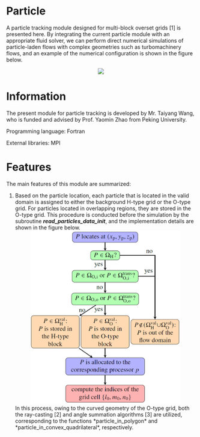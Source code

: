 # Particle

A particle tracking module designed for multi-block overset grids [1] is presented here. By integrating the current particle module with an appropriate fluid solver, we can perform direct numerical simulations of particle-laden flows with complex geometries such as turbomachinery flows, and an example of the numerical configuration is shown in the figure below.

<div align=center><img width="800" src="./images/fig1.png"/></div>

# Information
The present module for particle tracking is developed by Mr. Taiyang Wang, who is funded and advised by Prof. Yaomin Zhao from Peking University.

Programming language: Fortran

External libraries: MPI

# Features

The main features of this module are summarized:

1. Based on the particle location, each particle that is located in the valid domain is assigned to either the background H-type grid or the O-type grid. For particles located in overlapping regions, they are stored in the O-type grid. This procedure is conducted before the simulation by the subroutine ***read_particles_data_init***, and the implementation details are shown in the figure below.
   <div align=center><img width="400" src="./images/fig2.png"/></div>
   In this process, owing to the curved geometry of the O-type grid, both the ray-casting [2] and angle summation algorithms [3] are utilized, corresponding to the functions *particle_in_polygon* and *particle_in_convex_quadrilateral*, respectively.
